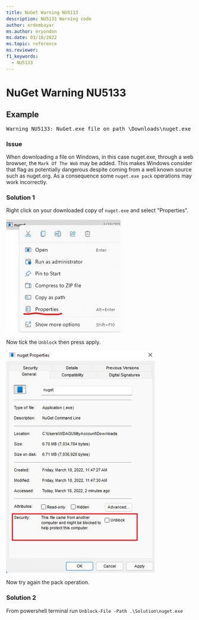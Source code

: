 ```yaml
---
title: NuGet Warning NU5133
description: NU5133 Warning code
author: erdembayar
ms.author: eryondon
ms.date: 03/18/2022
ms.topic: reference
ms.reviewer: 
f1_keywords: 
  - NU5133
---
```


# NuGet Warning NU5133

## Example

<pre>Warning NU5133: NuGet.exe file on path \Downloads\nuget.exe needs to be unblocked after downloading.</pre>

### Issue
When downloading a file on Windows, in this case nuget.exe, through a web browser, the `Mark Of The Web` may be added.
This makes Windows consider that flag as potentially dangerous despite coming from a well known source such as nuget.org.
As a consequence some `nuget.exe pack` operations may work incorrectly.

### Solution 1
Right click on your downloaded copy of `nuget.exe` and select "Properties".

  ![NuGet Properties](../media/NuGetProperties.png)

Now tick the `Unblock` then press apply.

  ![NuGet Unblock](../media/NuGetUnblock.png)

Now try again the pack operation.

### Solution 2
From powershell terminal run `Unblock-File -Path .\Solution\nuget.exe`
